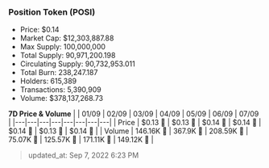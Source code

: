
  ### Position Token (POSI)
  - Price: $0.14
  - Market Cap: $12,303,887.88
  - Max Supply: 100,000,000
  - Total Supply: 90,971,200.198
  - Circulating Supply: 90,732,953.011
  - Total Burn: 238,247.187
  - Holders: 615,389
  - Transactions: 5,390,909
  - Volume: $378,137,268.73

  **7D Price & Volume**
  | | 01&#x2F;09 | 02&#x2F;09 | 03&#x2F;09 | 04&#x2F;09 | 05&#x2F;09 | 06&#x2F;09 | 07&#x2F;09 |
  |---|---|---|---|---|---|---|---|
  | Price | $0.13 🔻 | $0.13 🚀 | $0.14 🚀 | $0.14 🚀 | $0.14 🚀 | $0.13 🔻 | $0.14 🚀 |
  | Volume | 146.16K 🔻 | 367.9K 🚀 | 208.59K 🔻 | 75.07K 🔻 | 125.57K 🚀 | 171.11K 🚀 | 149.12K 🔻 |

  > updated_at: Sep 7, 2022 6:23 PM

